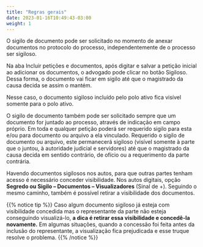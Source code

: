 ```yaml
---
title: "Regras gerais"
date: 2023-01-16T10:49:43-03:00
weight: 1
---
```

O sigilo de documento pode ser solicitado no momento de anexar documentos no protocolo do processo, independentemente de o processo ser sigiloso.

Na aba Incluir petições e documentos, após digitar e salvar a petição inicial ao adicionar os documentos, o advogado pode clicar no botão Sigiloso. Dessa forma, o documento vai ficar em sigilo até que o magistrado da causa decida se assim o mantém.

Nesse caso, o documento sigiloso incluído pelo polo ativo fica visível somente para o polo ativo.

O sigilo de documento também pode ser solicitado sempre que um documento for juntado ao processo, através de indicação em campo próprio. Em toda e qualquer petição poderá ser requerido sigilo para esta e/ou para documento ou arquivo a ela vinculado. Requerido o sigilo de documento ou arquivo, este permanecerá sigiloso (visível somente à parte que o juntou, à autoridade judicial e servidores) até que o magistrado da causa decida em sentido contrário, de ofício ou a requerimento da parte contrária.

Havendo documentos sigilosos nos autos, para que outras partes tenham acesso é necessário conceder visibilidade. Nos autos digitais, opção **Segredo ou Sigilo – Documentos – Visualizadores** (Sinal de +). Seguindo o mesmo caminho, também é possível retirar a visibilidade dos documentos. 

{{% notice tip %}}
Caso algum documento sigiloso já esteja com visibilidade concedida mas o representante da parte não esteja conseguindo visualizá-lo, **a dica é retirar essa visibilidade e concedê-la novamente.** Em algumas situações, quando a concessão foi feita antes da inclusão do representante, a visualização fica prejudicada e esse truque resolve o problema.
{{% /notice %}}
